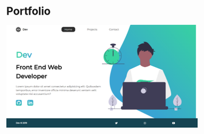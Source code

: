 # Portfolio
![Portfolio](https://github.com/Edanriell/oldProjects-2/blob/master/Portofolio/portfolio.png?raw=true)
